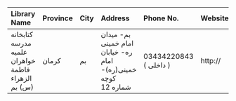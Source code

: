 | Library Name                                      | Province   | City   | Address                                                                | Phone No.              | Website   |
|:--------------------------------------------------|:-----------|:-------|:-----------------------------------------------------------------------|:-----------------------|:----------|
| کتابخانه مدرسه علمیه خواهران فاطمة الزهراء (س) بم | کرمان      | بم     | بم- میدان امام خمینی ره- خیابان امام خمینی(ره)- کوچه شماره 12          | 03434220843 ( داخلی  ) | http://   |